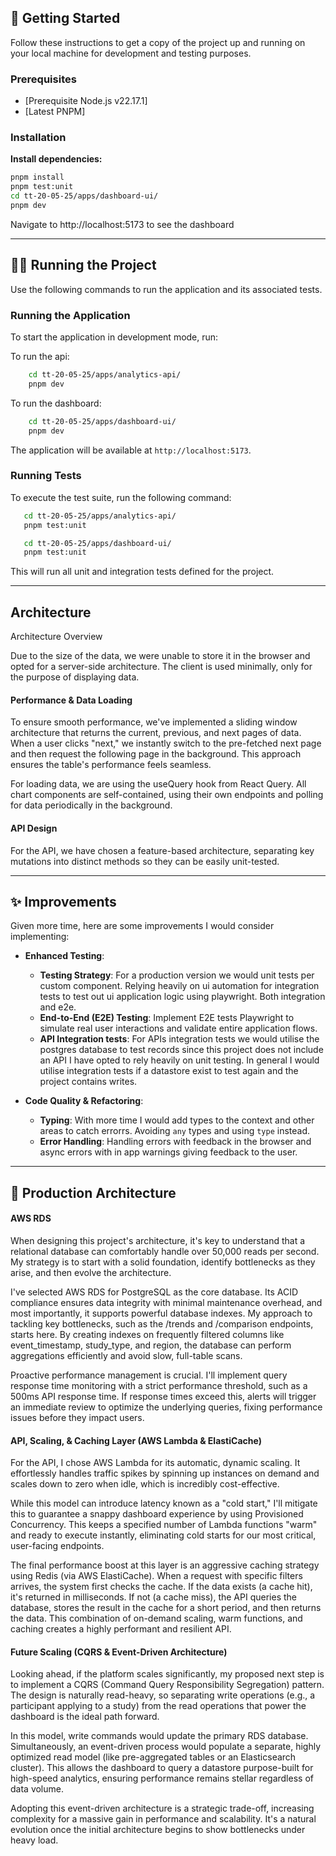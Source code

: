 ## 🚀 Getting Started

Follow these instructions to get a copy of the project up and running on your local machine for development and testing purposes.

### Prerequisites
  * [Prerequisite Node.js v22.17.1]
  * [Latest PNPM]

### Installation

**Install dependencies:**

```bash
pnpm install
pnpm test:unit 
cd tt-20-05-25/apps/dashboard-ui/
pnpm dev
```
Navigate to http://localhost:5173 to see the dashboard

-----

## 🏃‍♀️ Running the Project

Use the following commands to run the application and its associated tests.

### Running the Application

To start the application in development mode, run:

To run the api:

```bash
    cd tt-20-05-25/apps/analytics-api/
    pnpm dev
```
To run the dashboard: 

```bash
    cd tt-20-05-25/apps/dashboard-ui/
    pnpm dev
```
The application will be available at `http://localhost:5173`.

### Running Tests

To execute the test suite, run the following command:

```bash
   cd tt-20-05-25/apps/analytics-api/
   pnpm test:unit
```

```bash
   cd tt-20-05-25/apps/dashboard-ui/
   pnpm test:unit
```
This will run all unit and integration tests defined for the project.

-----
## Architecture
Architecture Overview

Due to the size of the data, we were unable to store it in the browser and opted for a server-side architecture. The client is used minimally, only for the purpose of displaying data.

#### Performance & Data Loading

To ensure smooth performance, we've implemented a sliding window architecture that returns the current, previous, and next pages of data. When a user clicks "next," we instantly switch to the pre-fetched next page and then request the following page in the background. This approach ensures the table's performance feels seamless.

For loading data, we are using the useQuery hook from React Query. All chart components are self-contained, using their own endpoints and polling for data periodically in the background.

#### API Design

For the API, we have chosen a feature-based architecture, separating key mutations into distinct methods so they can be easily unit-tested.

-----

## ✨ Improvements

Given more time, here are some improvements I would consider implementing:

  * **Enhanced Testing**:
      * **Testing Strategy**: For a production version we would unit tests per custom component. Relying heavily on ui automation for integration tests to test out ui application logic using playwright. Both integration and e2e. 
      * **End-to-End (E2E) Testing**: Implement E2E tests Playwright to simulate real user interactions and validate entire application flows.
      * **API Integration tests**: For APIs integration tests we would utilise the postgres database to test records since this project does not include an API I have opted to rely heavily on unit testing. In general I would utilise integration tests if a datastore exist to test again and the project contains writes. 

  * **Code Quality & Refactoring**:
      * **Typing**: With more time I would add types to the context and other areas to catch errorrs. Avoiding `any` types and using `type` instead.
      * **Error Handling**: Handling errors with feedback in the browser and async errors with in app warnings giving feedback to the user. 
-----

## 📝 Production Architecture

#### AWS RDS

When designing this project's architecture, it's key to understand that a relational database can comfortably handle over 50,000 reads per second. My strategy is to start with a solid foundation, identify bottlenecks as they arise, and then evolve the architecture.

I've selected AWS RDS for PostgreSQL as the core database. Its ACID compliance ensures data integrity with minimal maintenance overhead, and most importantly, it supports powerful database indexes. My approach to tackling key bottlenecks, such as the /trends and /comparison endpoints, starts here. By creating indexes on frequently filtered columns like event_timestamp, study_type, and region, the database can perform aggregations efficiently and avoid slow, full-table scans.

Proactive performance management is crucial. I'll implement query response time monitoring with a strict performance threshold, such as a 500ms API response time. If response times exceed this, alerts will trigger an immediate review to optimize the underlying queries, fixing performance issues before they impact users.

#### API, Scaling, & Caching Layer (AWS Lambda & ElastiCache)

For the API, I chose AWS Lambda for its automatic, dynamic scaling. It effortlessly handles traffic spikes by spinning up instances on demand and scales down to zero when idle, which is incredibly cost-effective.

While this model can introduce latency known as a "cold start," I'll mitigate this to guarantee a snappy dashboard experience by using Provisioned Concurrency. This keeps a specified number of Lambda functions "warm" and ready to execute instantly, eliminating cold starts for our most critical, user-facing endpoints.

The final performance boost at this layer is an aggressive caching strategy using Redis (via AWS ElastiCache). When a request with specific filters arrives, the system first checks the cache. If the data exists (a cache hit), it's returned in milliseconds. If not (a cache miss), the API queries the database, stores the result in the cache for a short period, and then returns the data. This combination of on-demand scaling, warm functions, and caching creates a highly performant and resilient API.

#### Future Scaling (CQRS & Event-Driven Architecture)

Looking ahead, if the platform scales significantly, my proposed next step is to implement a CQRS (Command Query Responsibility Segregation) pattern. The design is naturally read-heavy, so separating write operations (e.g., a participant applying to a study) from the read operations that power the dashboard is the ideal path forward.

In this model, write commands would update the primary RDS database. Simultaneously, an event-driven process would populate a separate, highly optimized read model (like pre-aggregated tables or an Elasticsearch cluster). This allows the dashboard to query a datastore purpose-built for high-speed analytics, ensuring performance remains stellar regardless of data volume.

Adopting this event-driven architecture is a strategic trade-off, increasing complexity for a massive gain in performance and scalability. It's a natural evolution once the initial architecture begins to show bottlenecks under heavy load.
